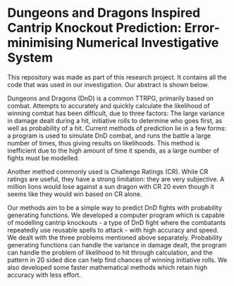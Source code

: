 # Dungeons and Dragons Inspired Cantrip Knockout Prediction: Error-minimising Numerical Investigative System 

This repository was made as part of this research project. It contains all the code that was used in our investigation. Our abstract is shown below.

Dungeons and Dragons (DnD) is a common TTRPG, primarily based on combat. Attempts to accurately and quickly calculate the likelihood of winning combat has been difficult, due to three factors: The large variance in damage dealt during a hit, initiative rolls to determine who goes first, as well as probability of a hit.  Current methods of prediction lie in a few forms: a program is used to simulate DnD combat, and runs the battle a large number of times, thus giving results on likelihoods. This method is inefficient due to the high amount of time it spends, as a large number of fights must be modelled.
 
Another method commonly used is Challenge Ratings (CR). While CR ratings are useful, they have a strong limitation: they are very subjective. A million lions would lose against a sun dragon with CR 20 even though it seems like they would win based on CR alone.
 
Our methods aim to be a simple way to predict DnD fights with probability generating functions. We developed a computer program which is capable of modelling cantrip knockouts - a type of DnD fight where the combatants repeatedly use reusable spells to attack - with high accuracy and speed. We dealt with the three problems mentioned above separately. Probability generating functions can handle the variance in damage dealt, the program can handle the problem of likelihood to hit through calculation, and the pattern in 20 sided dice can help find chances of winning initiative rolls. We also developed some faster mathematical methods which retain high accuracy with less effort.

